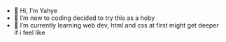 - 👋 Hi, I’m Yahye
- 👀 I’m new to coding decided to try this as a hoby
- 🌱 I’m currently learning web dev, html and css at first might get deeper if i feel like

<!---
hyetzu/hyetzu is a ✨ special ✨ repository because its `README.md` (this file) appears on your GitHub profile.
You can click the Preview link to take a look at your changes.
--->
